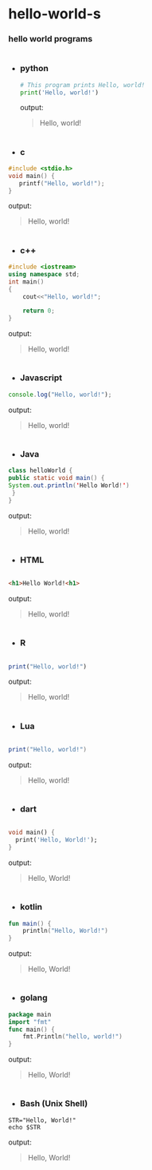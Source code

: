 # hello-world-s

### hello world programs
#

- ### python 
 
  ```python
  # This program prints Hello, world!
  print('Hello, world!')
  ```
  output:
  > Hello, world!
  
  #

- ### c

```c
#include <stdio.h>
void main() {
   printf("Hello, world!");
}
```
output:
> Hello, world!

#

- ### c++

```c++
#include <iostream>
using namespace std;
int main()
{
    cout<<"Hello, world!";

    return 0;
}
```
output:
> Hello, world!

#

- ### Javascript

```javascript
console.log("Hello, world!");
```
output:
> Hello, world!

#

- ### Java

```java
class helloWorld {
public static void main() {
System.out.println('Hello World!')
 }
}
```

output:
> Hello, world!

#

- ### HTML

```HTML

<h1>Hello World!<h1>
 ```
 
output:
> Hello, world!
 
 
 
#

- ### R

```R

print("Hello, world!")
 ```
 
output:
> Hello, world!

#

- ### Lua

```lua

print("Hello, world!")
 ```
 
output:
> Hello, world!
#

- ### dart
```dart

void main() {
  print('Hello, World!');
}
```
output:
>Hello, World!
#
- ### kotlin
```kotlin
fun main() {
    println("Hello, World!")
}
```
output:
>Hello, World!
#

- ### golang
```go
package main
import "fmt"
func main() {
    fmt.Println("hello, world!")
}
```
output:
>Hello, World!
#


- ### Bash (Unix Shell)
```#!/bin/bash
STR="Hello, World!"
echo $STR
```
output:
>Hello, World!
#


